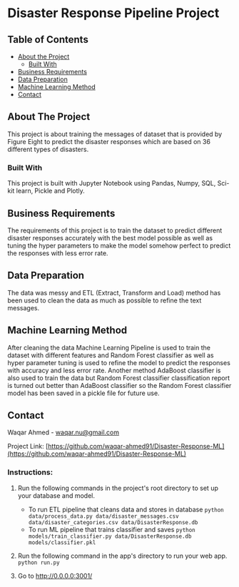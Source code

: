 # Disaster Response Pipeline Project
## Table of Contents

* [About the Project](#about-the-project)
  * [Built With](#built-with)
* [Business Requirements](#business-requirements)
* [Data Preparation](#data-preparation)
* [Machine Learning Method](#machine-learning-method)
* [Contact](#contact)

<!-- ABOUT THE PROJECT -->
## About The Project
This project is about training the messages of dataset that is provided by Figure Eight to predict the disaster responses which are based on 36 different types of disasters.  
<!-- Built With -->
### Built With
This project is built with Jupyter Notebook using Pandas, Numpy, SQL, Sci-kit learn, Pickle and Plotly.
<!-- Business Requirements -->
## Business Requirements
The requirements of this project is to train the dataset to predict different disaster responses accurately with the best model possible as well as tuning the hyper parameters to make the model somehow perfect to predict the responses with less error rate.
<!-- Data Preparation -->
## Data Preparation
The data was messy and ETL (Extract, Transform and Load) method has been used to clean the data as much as possible to refine the text messages.
<!-- Machine Learning Method -->
## Machine Learning Method
After cleaning the data Machine Learning Pipeline is used to train the dataset with different features and Random Forest classifier as well as hyper parameter tuning is used to refine the model to predict the responses with accuracy and less error rate. Another method AdaBoost classifier is also used to train the data but Random Forest classifier classification report is turned out better than AdaBoost classifier so the Random Forest classifier model has been saved in a pickle file for future use.
<!-- CONTACT -->
## Contact
Waqar Ahmed - waqar.nu@gmail.com

Project Link: [https://github.com/waqar-ahmed91/Disaster-Response-ML](https://github.com/waqar-ahmed91/Disaster-Response-ML)

### Instructions:
1. Run the following commands in the project's root directory to set up your database and model.

    - To run ETL pipeline that cleans data and stores in database
        `python data/process_data.py data/disaster_messages.csv data/disaster_categories.csv data/DisasterResponse.db`
    - To run ML pipeline that trains classifier and saves
        `python models/train_classifier.py data/DisasterResponse.db models/classifier.pkl`

2. Run the following command in the app's directory to run your web app.
    `python run.py`

3. Go to http://0.0.0.0:3001/
